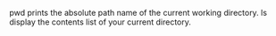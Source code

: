 pwd prints the absolute path name of the current working directory.
ls display the contents list of your current directory.
